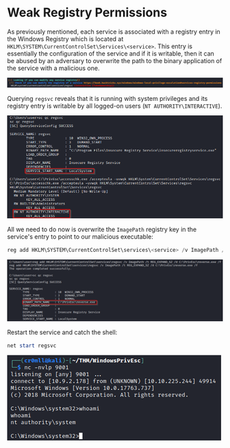 # Weak Registry Permissions
As previously mentioned, each service is associated with a registry entry in the Windows Registry which is located at `HKLM\SYSTEM\CurrentControlSet\Services\<service>`. This entry is essentially the configuration of the service and if it is writable, then it can be abused by an adversary to overwrite the path to the binary application of the service with a malicious one.

![](Resources/Images/WRP/Modifiable%20Registry%20Service%20Entry.png)

Querying `regsvc` reveals that it is running with system privileges and its registry entry is writable by all logged-on users (`NT AUTHORITY\INTERACTIVE`).

![](Resources/Images/WRP/Query%20regsvc.png)

All we need to do now is overwrite the `ImagePath` registry key in the service's entry to point to our malicious executable:

```powershell
reg add HKLM\SYSTEM\CurrentControlSet\services\<service> /v ImagePath /t REG_EXPAND_SZ /d <path> /f
```

![](Resources/Images/WRP/Overwritten%20ImagePath%20Key.png)

Restart the service and catch the shell:
```powershell
net start regsvc
```

![](Resources/Images/Shell.png)